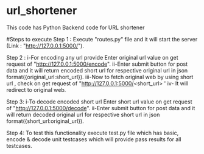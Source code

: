 # url_shortener
This code has Python Backend code for URL shortener


#Steps to execute
Step 1 : Execute "routes.py" file and it will start the server  (Link : "http://127.0.0.1:5000/").

Step 2 : i-For encoding any url provide Enter original url value on get request of "http://127.0.0.1:5000/encode".
         ii-Enter submit button for post data and it will return encoded short url for respective original url in json format({original_url:short_url}). 
         iii-Now to fetch original web by using short url , check on get request of "http://127.0.0.1:5000/<short_url> '
         iv- It will redirect to original web.
         
Step 3:  i-To decode encoded short url Enter short url value on get request of "http://127.0.0.1:5000/decode".
         ii-Enter submit button for post data and it will return decoded original url for respective short url in json format({short_url:original_url}). 
         
Step 4: To test this functionality execute test.py file which has basic, encode & decode unit testcases which will provide pass results for all testcases.
        
         
         

